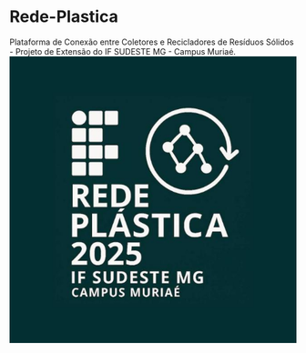# Rede-Plastica
 Plataforma de Conexão entre Coletores e Recicladores de Resíduos Sólidos - Projeto de Extensão do IF SUDESTE MG - Campus Muriaé. 
<img src="https://raw.githubusercontent.com/mvscti/Rede-Plastica/refs/heads/main/logo.jpeg" />